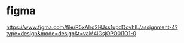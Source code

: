 # figma
https://www.figma.com/file/R5xAlrd2HJss1updDovhIL/assignment-4?type=design&mode=design&t=vaM4iGsjOPO0I1O1-0
